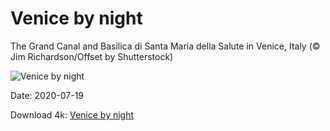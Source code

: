 # Venice by night

The Grand Canal and Basilica di Santa Maria della Salute in Venice, Italy (© Jim Richardson/Offset by Shutterstock)

![Venice by night](https://bing.com/th?id=OHR.GrandCanalGondolas_EN-US0380987930_UHD.jpg&rf=LaDigue_UHD.jpg&pid=hp&w=1024&h=576)

Date: 2020-07-19

Download 4k: [Venice by night](https://bing.com/th?id=OHR.GrandCanalGondolas_EN-US0380987930_UHD.jpg&rf=LaDigue_UHD.jpg&pid=hp&w=3840&h=2160)

